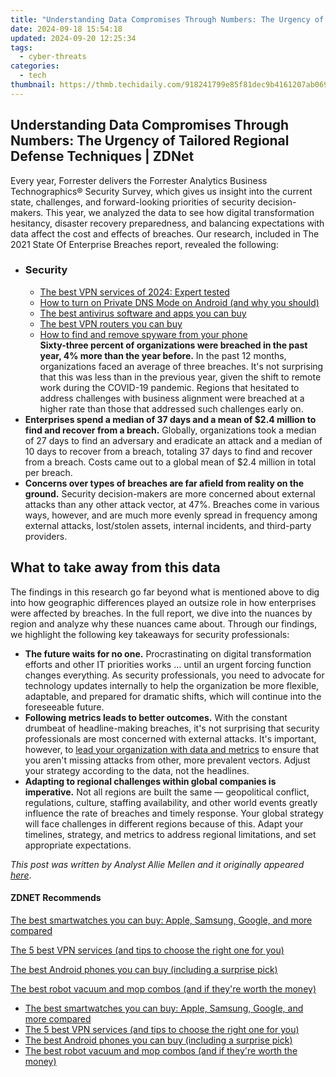 ```yaml
---
title: "Understanding Data Compromises Through Numbers: The Urgency of Tailored Regional Defense Techniques | ZDNet"
date: 2024-09-18 15:54:18
updated: 2024-09-20 12:25:34
tags:
  - cyber-threats
categories:
  - tech
thumbnail: https://thmb.techidaily.com/918241799e85f81dec9b4161207ab0693452bcd53dc379a61f25b9401249f9af.jpg
---
```


## Understanding Data Compromises Through Numbers: The Urgency of Tailored Regional Defense Techniques | ZDNet

Every year, Forrester delivers the Forrester Analytics Business Technographics® Security Survey, which gives us insight into the current state, challenges, and forward-looking priorities of security decision-makers. This year, we analyzed the data to see how digital transformation hesitancy, disaster recovery preparedness, and balancing expectations with data affect the cost and effects of breaches. Our research, included in The 2021 State Of Enterprise Breaches report, revealed the following: 

* ### Security  
   * [The best VPN services of 2024: Expert tested](https://www.zdnet.com/article/best-vpn/)  
   * [How to turn on Private DNS Mode on Android (and why you should)](https://www.zdnet.com/article/how-to-turn-on-private-dns-mode-on-android-and-why-you-should/)  
   * [The best antivirus software and apps you can buy](https://www.zdnet.com/article/best-antivirus/)  
   * [The best VPN routers you can buy](https://www.zdnet.com/article/best-vpn-router/)  
   * [How to find and remove spyware from your phone](https://www.zdnet.com/article/how-to-find-and-remove-spyware-from-your-phone/)  
**Sixty-three percent of organizations were breached in the past year, 4% more than the year before.** In the past 12 months, organizations faced an average of three breaches. It's not surprising that this was less than in the previous year, given the shift to remote work during the COVID-19 pandemic. Regions that hesitated to address challenges with business alignment were breached at a higher rate than those that addressed such challenges early on.
* **Enterprises spend a median of 37 days and a mean of $2.4 million to find and recover from a breach.** Globally, organizations took a median of 27 days to find an adversary and eradicate an attack and a median of 10 days to recover from a breach, totaling 37 days to find and recover from a breach. Costs came out to a global mean of $2.4 million in total per breach.
* **Concerns over types of breaches are far afield from reality on the ground.** Security decision-makers are more concerned about external attacks than any other attack vector, at 47%. Breaches come in various ways, however, and are much more evenly spread in frequency among external attacks, lost/stolen assets, internal incidents, and third-party providers.

## What to take away from this data 

The findings in this research go far beyond what is mentioned above to dig into how geographic differences played an outsize role in how enterprises were affected by breaches. In the full report, we dive into the nuances by region and analyze why these nuances came about. Through our findings, we highlight the following key takeaways for security professionals: 

* **The future waits for no one.** Procrastinating on digital transformation efforts and other IT priorities works … until an urgent forcing function changes everything. As security professionals, you need to advocate for technology updates internally to help the organization be more flexible, adaptable, and prepared for dramatic shifts, which will continue into the foreseeable future.
* **Following metrics leads to better outcomes.** With the constant drumbeat of headline-making breaches, it's not surprising that security professionals are most concerned with external attacks. It's important, however, to [lead your organization with data and metrics](https://www.forrester.com/report/remove-the-mystery-from-security-metrics/RES45787) to ensure that you aren't missing attacks from other, more prevalent vectors. Adjust your strategy according to the data, not the headlines.
* **Adapting to regional challenges within global companies is imperative.** Not all regions are built the same — geopolitical conflict, regulations, culture, staffing availability, and other world events greatly influence the rate of breaches and timely response. Your global strategy will face challenges in different regions because of this. Adapt your timelines, strategy, and metrics to address regional limitations, and set appropriate expectations.

_This post was written by Analyst Allie Mellen and it originally appeared_ [_here_](https://www.forrester.com/blogs/breaches-by-the-numbers-adapting-to-regional-challenges-is-imperative/?utm%5Fsource=zdnet&utm%5Fmedium=pr&utm%5Fcampaign=sr).

#### **ZDNET** Recommends

[The best smartwatches you can buy: Apple, Samsung, Google, and more compared](https://www.zdnet.com/article/best-smartwatch/ "The best smartwatches you can buy: Apple, Samsung, Google, and more compared")

[The 5 best VPN services (and tips to choose the right one for you)](https://www.zdnet.com/article/best-vpn/ "The 5 best VPN services (and tips to choose the right one for you)")

[The best Android phones you can buy (including a surprise pick)](https://www.zdnet.com/article/best-android-phone/ "The best Android phones you can buy (including a surprise pick)")

[The best robot vacuum and mop combos (and if they're worth the money)](https://www.zdnet.com/article/best-robot-vacuum-mop/ "The best robot vacuum and mop combos (and if they're worth the money)")

* [The best smartwatches you can buy: Apple, Samsung, Google, and more compared](https://www.zdnet.com/article/best-smartwatch/ "The best smartwatches you can buy: Apple, Samsung, Google, and more compared")
* [The 5 best VPN services (and tips to choose the right one for you)](https://www.zdnet.com/article/best-vpn/ "The 5 best VPN services (and tips to choose the right one for you)")
* [The best Android phones you can buy (including a surprise pick)](https://www.zdnet.com/article/best-android-phone/ "The best Android phones you can buy (including a surprise pick)")
* [The best robot vacuum and mop combos (and if they're worth the money)](https://www.zdnet.com/article/best-robot-vacuum-mop/ "The best robot vacuum and mop combos (and if they're worth the money)")

<ins class="adsbygoogle"
     style="display:block"
     data-ad-format="autorelaxed"
     data-ad-client="ca-pub-7571918770474297"
     data-ad-slot="1223367746"></ins>



<ins class="adsbygoogle"
     style="display:block"
     data-ad-client="ca-pub-7571918770474297"
     data-ad-slot="8358498916"
     data-ad-format="auto"
     data-full-width-responsive="true"></ins>
